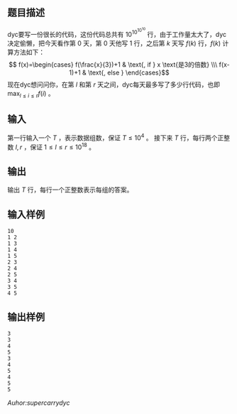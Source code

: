 ## 题目描述
dyc要写一份很长的代码，这份代码总共有 $10^{10^{10^{10}}}$ 行，由于工作量太大了，dyc决定偷懒，把今天看作第 $0$ 天，第 $0$ 天他写 $1$ 行，之后第 $k$ 天写 $f(k)$ 行，$f(k)$ 计算方法如下：
$$
f(x)=\begin{cases}
 f(\frac{x}{3})+1 & \text{, if } x \text{是3的倍数} \\\
 f(x-1)+1 & \text{, else } 
\end{cases}$$
现在dyc想问问你，在第 $l$ 和第 $r$ 天之间，dyc每天最多写了多少行代码，也即 $\displaystyle \max _{l \leqslant i \leqslant r} f(i)$ 。
## 输入
第一行输入一个 $T$ ，表示数据组数，保证 $T \leq 10^4$ 。
接下来 $T$ 行，每行两个正整数 $l,r$ ，保证 $1\leq l \leq r \leq 10 ^ {18}$ 。
## 输出
输出 $T$ 行，每行一个正整数表示每组的答案。
## 输入样例
    10
    1 2
    1 3
    1 4
    1 5
    2 3
    2 4
    2 5
    3 4
    3 5
    4 5
## 输出样例
    3
    3
    4
    5
    3
    4
    5
    4
    5
    5
*Auhor:supercarrydyc*



